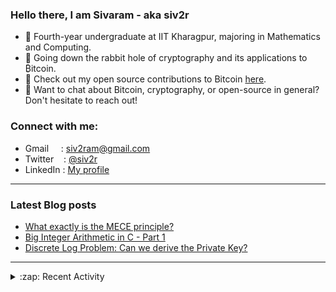 ### Hello there, I am Sivaram - aka siv2r
- 📖 Fourth-year undergraduate at IIT Kharagpur, majoring in Mathematics and Computing.
- 🐰 Going down the rabbit hole of cryptography and its applications to ₿itcoin.
- 💖 Check out my open source contributions to Bitcoin [here](https://siv2r.notion.site/Bitcoin-Open-Source-siv2r-feaf8fc401fe4ff38e3d42000fd05e35).
- 💬 Want to chat about Bitcoin, cryptography, or open-source in general? Don't hesitate to reach out!

### Connect with me:
- Gmail &nbsp; &nbsp;&nbsp;: siv2ram@gmail.com
- Twitter &nbsp; &nbsp;: [@siv2r](https://twitter.com/siv2r)
- LinkedIn : [My profile](https://www.linkedin.com/in/siv2ram/)
---

### Latest Blog posts
<!-- BLOG-POST-LIST:START -->
- [What exactly is the MECE principle?](https://siv2r.hashnode.dev/what-exactly-is-the-mece-principle)
- [Big Integer Arithmetic in C - Part 1](https://siv2r.hashnode.dev/big-integer-arithmetic-in-c-part-1)
- [Discrete Log Problem: Can we derive the Private Key?](https://siv2r.hashnode.dev/discrete-log-problem-can-we-derive-the-private-key)
<!-- BLOG-POST-LIST:END -->
---
</details>

<details>
  <summary>:zap: Recent Activity</summary>
<!--RECENT_ACTIVITY:start-->
1. 💬 Commented on [#2](https://github.com/siv2r/secp256k1/pull/2#issuecomment-1138670137) in [siv2r/secp256k1](https://github.com/siv2r/secp256k1)
2. ⭐ Starred [ansh/bionic-reading](https://github.com/ansh/bionic-reading)
3. 💬 Commented on [#2](https://github.com/siv2r/secp256k1/pull/2#discussion_r880426181) in [siv2r/secp256k1](https://github.com/siv2r/secp256k1)
4. 💬 Commented on [#2](https://github.com/siv2r/secp256k1/pull/2#discussion_r880138192) in [siv2r/secp256k1](https://github.com/siv2r/secp256k1)
5. 💬 Commented on [#2](https://github.com/siv2r/secp256k1/pull/2#discussion_r879713974) in [siv2r/secp256k1](https://github.com/siv2r/secp256k1)
<!--RECENT_ACTIVITY:end-->
<!--RECENT_ACTIVITY:last_update-->
Last Updated: Monday, May 30th, 2022, 7:00:19 PM
<!--RECENT_ACTIVITY:last_update_end-->
</details>
